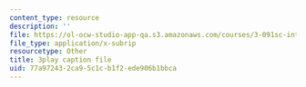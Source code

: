 ```yaml
---
content_type: resource
description: ''
file: https://ol-ocw-studio-app-qa.s3.amazonaws.com/courses/3-091sc-introduction-to-solid-state-chemistry-fall-2010/77a972432ca95c1cb1f2ede906b1bbca_RXTvZGj1MDA.vtt
file_type: application/x-subrip
resourcetype: Other
title: 3play caption file
uid: 77a97243-2ca9-5c1c-b1f2-ede906b1bbca
---
```


